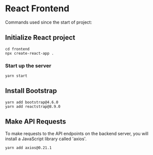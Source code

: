 # React Frontend

Commands used since the start of project:

## Initialize React project

```console
cd frontend
npx create-react-app .

```
### Start up the server

```console
yarn start
```

## Install Bootstrap

```console
yarn add bootstrap@4.6.0
yarn add reactstrap@8.9.0
```

## Make API Requests

To make requests to the API endpoints on the backend server, you will install a JavaScript library called 'axios'.

```console
yarn add axios@0.21.1
```
